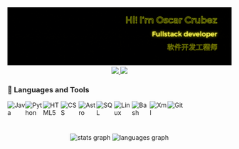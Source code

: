 <div align="center">
  <img src="https://raw.githubusercontent.com/oscarcrubez/Profile-Readme-Images/main/v.1%20AMB%20CANTONADES%20Copia%20de%20banner%20github%20(1000%20x%20350%20px)%20(1000%20x%20260%20px).gif" alt="Texto alternativo"/>
</div>

<div align="center">
  <a href="mailto:oscar.crubez@gmail.com">
    <img src="https://img.shields.io/badge/Gmail-333333?style=for-the-badge&logo=gmail&logoColor=red" height="35" />
  </a>  
  <a href="linkedin.com/in/oscar-cruañas-gonzalbez-23a769205">
    <img src="https://img.shields.io/badge/LinkedIn-0077B5?style=for-the-badge&logo=linkedin&logoColor=white" height="35" />
  </a>
</div>

<!--
<div id="header" align="center">
  <div id="badges">
  <a href="https://www.linkedin.com/in/oscar-crua%C3%B1as-gonzalbez-23a769205/" target="blank">
    <img src="https://img.shields.io/static/v1?message=LinkedIn&logo=linkedin&label=&color=0077B5&logoColor=white&labelColor=&style=for-the-badge" height="35" alt="linkedin logo"  />
  </a>
  <a href="mailto:oscar.crubez@gmail.com">
    <img src="https://img.shields.io/static/v1?message=Gmail&logo=gmail&label=&color=D14836&logoColor=white&labelColor=&style=for-the-badge" height="35" alt="gmail logo">
  </a>
    
   <a href="your-linkedin-URL">
    <img src="https://img.shields.io/static/v1?message=Gmail&logo=gmail&label=&color=D14836&logoColor=white&labelColor=&style=for-the-badge" height="35" alt="gmail logo"  />
  </a>
  -->


 ### 🧰 Languages and Tools
 <div id="languages">
  <img align="left" alt="Java" width="40px" src="https://cdn.jsdelivr.net/gh/devicons/devicon/icons/java/java-original.svg" />
  <img align="left" alt="Python" width="40px" src="https://cdn.jsdelivr.net/gh/devicons/devicon@latest/icons/python/python-original.svg" />
  <img align="left" alt="HTML5" width="40px" src="https://cdn.jsdelivr.net/gh/devicons/devicon@latest/icons/html5/html5-original.svg" />
  <img align="left" alt="CSS" width="40px" src="https://cdn.jsdelivr.net/gh/devicons/devicon@latest/icons/css3/css3-original.svg" />
  <img align="left" alt="Astro" width="40px" src="https://cdn.jsdelivr.net/gh/devicons/devicon@latest/icons/astro/astro-original.svg" />
  <img align="left" alt="SQL" width="40px" src="https://cdn.jsdelivr.net/gh/devicons/devicon@latest/icons/azuresqldatabase/azuresqldatabase-original.svg" />
  <img align="left" alt="Linux" width="40px" src="https://cdn.jsdelivr.net/gh/devicons/devicon@latest/icons/linux/linux-original.svg" />
  <img align="left" alt="Bash" width="40px" src="https://cdn.jsdelivr.net/gh/devicons/devicon@latest/icons/bash/bash-original.svg" />
  <img align="left" alt="Xml" width="40px" src="https://cdn.jsdelivr.net/gh/devicons/devicon@latest/icons/xml/xml-original.svg" />
  <img align="left" alt="Git" width="40px" src="https://cdn.jsdelivr.net/gh/devicons/devicon@latest/icons/git/git-original.svg" />
 </div>
<br />
<br />

#


###

<div align="center">
  <img src="https://github-readme-stats.vercel.app/api?username=oscarcrubez&hide_title=false&hide_rank=false&show_icons=true&include_all_commits=true&count_private=true&disable_animations=false&theme=highcontrast&locale=en&hide_border=false" height="160" alt="stats graph"  />
  <img src="https://github-readme-stats.vercel.app/api/top-langs?username=oscarcrubez&locale=en&hide_title=false&layout=compact&card_width=320&langs_count=5&theme=highcontrast&hide_border=false" height="160" alt="languages graph"  />
</div>

###

<!--
| <a href="https://github.com/oscarcrubez/github-readme-stats"><img align="center" src="https://github-readme-stats.vercel.app/api?username=oscarcrubez&show_icons=true&include_all_commits=true&theme=highcontrast&hide_border=true" alt="Oscar's github stats" /></a> | <a href="https://github.com/oscarcrubez/github-readme-stats"><img align="center" src="https://github-readme-stats.vercel.app/api/top-langs/?username=oscarcrubez&layout=compact&theme=highcontrast&hide_border=true" /></a> |
| ------------- | ------------- |
-->

